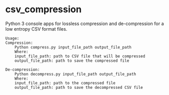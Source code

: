 # csv_compression
Python 3 console apps for lossless compression and de-compression for a low entropy CSV format files.

	Usage:
	Compression:
		Python compress.py input_file_path output_file_path  
		Where:
		input_file_path: path to CSV file that will be compressed
		output_file_path: path to save the compressed file
  
	De-compression:
		Python decompress.py input_file_path output_file_path
		Where:
		input_file_path: path to the compressed file
		output_file_path: path to save the decompressed CSV file
